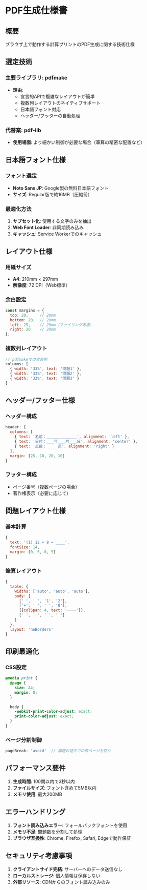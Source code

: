# PDF生成仕様書

## 概要
ブラウザ上で動作する計算プリントのPDF生成に関する技術仕様

## 選定技術

### 主要ライブラリ: pdfmake
- **理由**: 
  - 宣言的APIで複雑なレイアウトが簡単
  - 複数列レイアウトのネイティブサポート
  - 日本語フォント対応
  - ヘッダー/フッターの自動処理

### 代替案: pdf-lib
- **使用場面**: より細かい制御が必要な場合（筆算の精密な配置など）

## 日本語フォント仕様

### フォント選定
- **Noto Sans JP**: Google製の無料日本語フォント
- **サイズ**: Regular版で約16MB（圧縮前）

### 最適化方法
1. **サブセット化**: 使用する文字のみを抽出
2. **Web Font Loader**: 非同期読み込み
3. **キャッシュ**: Service Workerでのキャッシュ

## レイアウト仕様

### 用紙サイズ
- **A4**: 210mm × 297mm
- **解像度**: 72 DPI（Web標準）

### 余白設定
```javascript
const margins = {
  top: 20,     // 20mm
  bottom: 20,  // 20mm
  left: 25,    // 25mm（ファイリング考慮）
  right: 20    // 20mm
};
```

### 複数列レイアウト
```javascript
// pdfmakeでの実装例
columns: [
  { width: '33%', text: '問題1' },
  { width: '33%', text: '問題2' },
  { width: '33%', text: '問題3' }
]
```

## ヘッダー/フッター仕様

### ヘッダー構成
```javascript
header: {
  columns: [
    { text: '名前：＿＿＿＿＿＿＿＿', alignment: 'left' },
    { text: '日付：＿＿年＿＿月＿＿日', alignment: 'center' },
    { text: '点数：＿＿＿点', alignment: 'right' }
  ],
  margin: [25, 10, 20, 10]
}
```

### フッター構成
- ページ番号（複数ページの場合）
- 著作権表示（必要に応じて）

## 問題レイアウト仕様

### 基本計算
```javascript
{
  text: '(1) 12 + 8 = ____',
  fontSize: 14,
  margin: [0, 5, 0, 5]
}
```

### 筆算レイアウト
```javascript
{
  table: {
    widths: ['auto', 'auto', 'auto'],
    body: [
      [' ', ' ', '1', '2'],
      ['+', ' ', ' ', '8'],
      [{colSpan: 4, text: '────'}],
      [' ', ' ', ' ', ' ']
    ]
  },
  layout: 'noBorders'
}
```

## 印刷最適化

### CSS設定
```css
@media print {
  @page {
    size: A4;
    margin: 0;
  }
  
  body {
    -webkit-print-color-adjust: exact;
    print-color-adjust: exact;
  }
}
```

### ページ分割制御
```javascript
pageBreak: 'avoid'  // 問題の途中での改ページを防ぐ
```

## パフォーマンス要件

1. **生成時間**: 100問以内で3秒以内
2. **ファイルサイズ**: フォント含めて5MB以内
3. **メモリ使用**: 最大200MB

## エラーハンドリング

1. **フォント読み込みエラー**: フォールバックフォントを使用
2. **メモリ不足**: 問題数を分割して処理
3. **ブラウザ互換性**: Chrome, Firefox, Safari, Edgeで動作保証

## セキュリティ考慮事項

1. **クライアントサイド完結**: サーバーへのデータ送信なし
2. **ローカルストレージ**: 個人情報は保存しない
3. **外部リソース**: CDNからのフォント読み込みのみ